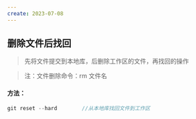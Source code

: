 ```yaml
---
create: 2023-07-08
---
```

## 删除文件后找回

> 先将文件提交到本地库，后删除工作区的文件，再找回的操作

> 注：文件删除命令：rm 文件名

#### 方法：

```c
git reset --hard 		//从本地库找回文件到工作区
```

